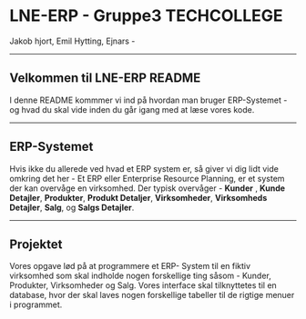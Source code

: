 # LNE-ERP - Gruppe3 TECHCOLLEGE 
Jakob hjort, Emil Hytting, Ejnars - 

-----------------------------------------------------------------------------

## Velkommen til LNE-ERP README 
I denne README kommmer vi ind på hvordan man bruger ERP-Systemet - 
og hvad du skal vide inden du går igang med at læse vores kode. 

-----------------------------------------------------------------------------

## ERP-Systemet
Hvis ikke du allerede ved hvad et ERP system er, så giver vi dig lidt vide omkring det her - 
Et ERP eller Enterprise Resource Planning, er et system der kan overvåge en virksomhed. Der typisk overvåger - 
**Kunder** , **Kunde Detajler**, **Produkter**, **Produkt Detaljer**, **Virksomheder**, **Virksomheds Detajler**, **Salg**, og **Salgs Detajler**. 

-----------------------------------------------------------------------------
## Projektet 
Vores opgave lød på at programmere et ERP- System til en fiktiv virksomhed som skal indholde nogen forskellige ting såsom - 
Kunder, Produkter, Virksomheder og Salg. Vores interface skal tilknyttetes til en database, hvor der skal laves nogen forskellige tabeller til de rigtige menuer i programmet. 






